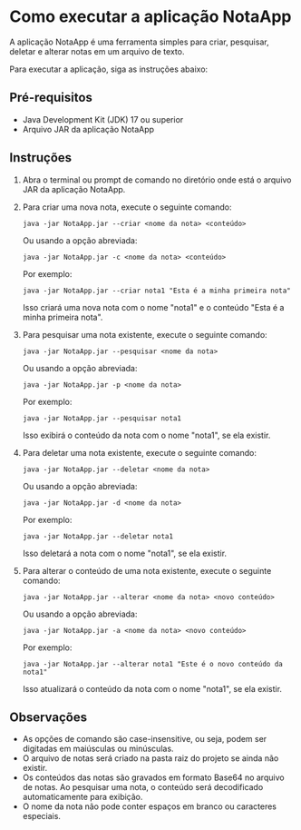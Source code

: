 # Como executar a aplicação NotaApp

A aplicação NotaApp é uma ferramenta simples para criar, pesquisar, deletar e alterar notas em um arquivo de texto. 

Para executar a aplicação, siga as instruções abaixo:

## Pré-requisitos

- Java Development Kit (JDK) 17 ou superior
- Arquivo JAR da aplicação NotaApp

## Instruções

1. Abra o terminal ou prompt de comando no diretório onde está o arquivo JAR da aplicação NotaApp.

2. Para criar uma nova nota, execute o seguinte comando:

   ```
   java -jar NotaApp.jar --criar <nome da nota> <conteúdo>
   ```

   Ou usando a opção abreviada:

   ```
   java -jar NotaApp.jar -c <nome da nota> <conteúdo>
   ```

   Por exemplo:

   ```
   java -jar NotaApp.jar --criar nota1 "Esta é a minha primeira nota"
   ```

   Isso criará uma nova nota com o nome "nota1" e o conteúdo "Esta é a minha primeira nota".

3. Para pesquisar uma nota existente, execute o seguinte comando:

   ```
   java -jar NotaApp.jar --pesquisar <nome da nota>
   ```

   Ou usando a opção abreviada:

   ```
   java -jar NotaApp.jar -p <nome da nota>
   ```

   Por exemplo:

   ```
   java -jar NotaApp.jar --pesquisar nota1
   ```

   Isso exibirá o conteúdo da nota com o nome "nota1", se ela existir.

4. Para deletar uma nota existente, execute o seguinte comando:

   ```
   java -jar NotaApp.jar --deletar <nome da nota>
   ```

   Ou usando a opção abreviada:

   ```
   java -jar NotaApp.jar -d <nome da nota>
   ```

   Por exemplo:

   ```
   java -jar NotaApp.jar --deletar nota1
   ```

   Isso deletará a nota com o nome "nota1", se ela existir.

5. Para alterar o conteúdo de uma nota existente, execute o seguinte comando:

   ```
   java -jar NotaApp.jar --alterar <nome da nota> <novo conteúdo>
   ```

   Ou usando a opção abreviada:

   ```
   java -jar NotaApp.jar -a <nome da nota> <novo conteúdo>
   ```

   Por exemplo:

   ```
   java -jar NotaApp.jar --alterar nota1 "Este é o novo conteúdo da nota1"
   ```

   Isso atualizará o conteúdo da nota com o nome "nota1", se ela existir.

## Observações

- As opções de comando são case-insensitive, ou seja, podem ser digitadas em maiúsculas ou minúsculas.
- O arquivo de notas será criado na pasta raiz do projeto se ainda não existir.
- Os conteúdos das notas são gravados em formato Base64 no arquivo de notas. Ao pesquisar uma nota, o conteúdo será decodificado automaticamente para exibição.
- O nome da nota não pode conter espaços em branco ou caracteres especiais.
